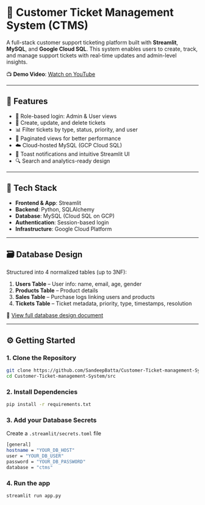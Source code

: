 # 🎫 Customer Ticket Management System (CTMS)

A full-stack customer support ticketing platform built with **Streamlit**, **MySQL**, and **Google Cloud SQL**. This system enables users to create, track, and manage support tickets with real-time updates and admin-level insights.

📺 **Demo Video**: [Watch on YouTube](https://youtu.be/ElCBT0TnTz8?si=HcIeqPa98MFmKaDz)

---

## 🚀 Features

- 🔐 Role-based login: Admin & User views
- 📝 Create, update, and delete tickets
- 📊 Filter tickets by type, status, priority, and user
- 📄 Paginated views for better performance
- ☁️ Cloud-hosted MySQL (GCP Cloud SQL)
- 🔔 Toast notifications and intuitive Streamlit UI
- 🔍 Search and analytics-ready design

---

## 🧱 Tech Stack

- **Frontend & App**: Streamlit
- **Backend**: Python, SQLAlchemy
- **Database**: MySQL (Cloud SQL on GCP)
- **Authentication**: Session-based login
- **Infrastructure**: Google Cloud Platform

---

## 🗃️ Database Design

Structured into 4 normalized tables (up to 3NF):

1. **Users Table** – User info: name, email, age, gender
2. **Products Table** – Product details
3. **Sales Table** – Purchase logs linking users and products
4. **Tickets Table** – Ticket metadata, priority, type, timestamps, resolution

📄 [View full database design document](./database/CTMS%20-%20Database%20Design.pdf)

---

## ⚙️ Getting Started

### 1. Clone the Repository

```bash
git clone https://github.com/SandeepBatta/Customer-Ticket-management-System.git
cd Customer-Ticket-management-System/src
```

### 2. Install Dependencies

```bash
pip install -r requirements.txt
```

### 3. Add your Database Secrets
Create a `.streamlit/secrets.toml` file

```bash
[general]
hostname = "YOUR_DB_HOST"
user = "YOUR_DB_USER"
password = "YOUR_DB_PASSWORD"
database = "ctms"
```

### 4. Run the app

```bash
streamlit run app.py
```
